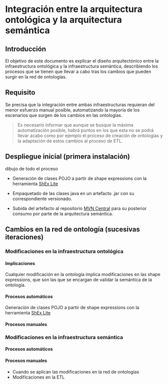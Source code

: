 # Integración entre la arquitectura ontológica y la arquitectura semántica

## Introducción

El objetivo de este documento es explicar el diseño arquitectónico entre la infraestructura ontológica y la infraestructura semántica, describiendo los procesos que se tienen que llevar a cabo tras los cambios que pueden surgir en la red de ontologías.

## Requisito

Se precisa que la integración entre ambas infraestructuras requieran del menor esfuerzo manual posible, automatizando la mayoría de los escenarios que surgen de los cambios en las ontologías.

> Es necesario informar que aunque se busque la máxima automatización posible, habrá puntos en los que esta no se podrá llevar acabo como por ejemplo el proceso de creación de ontologías y la adaptación de estos cambios al proceso de ETL.

## Despliegue inicial (primera instalación)

dibujo de todo el proceso

- Generación de clases POJO a partir de shape expressions con la herramienta [ShEx Lite](https://www.weso.es/shex-lite/)

- Empaquetado de las clases java en un artefacto .jar con su correspondiente versionado.
- Subida del artefacto al repositorio [MVN Central](https://mvnrepository.com/repos/central) para su posterior consumo por parte de la arquitectura semántica.

## Cambios en la red de ontología (sucesivas iteraciones)

### Modificaciones en la infraestructura ontológica

#### Implicaciones

Cualquier modificación en la ontología implica modificaciones en las shape expressions, que son las que se encargan de validar la semántica de la ontología.

#### Procesos automáticos

Generación de clases POJO a partir de shape expressions con la herramienta [ShEx Lite](https://www.weso.es/shex-lite/)

#### Procesos manuales

### Modificaciones en la infraestructura semántica

#### Procesos automáticos

#### Procesos manuales

- Cuando se aplican las modificaciones en la red de ontologías
- Modificaciones en la ETL
